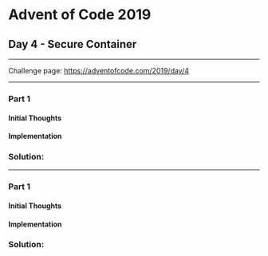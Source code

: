 # Advent of Code 2019
## Day 4 - Secure Container
---
Challenge page: https://adventofcode.com/2019/day/4

---
### Part 1
#### Initial Thoughts
#### Implementation
### Solution:
---
### Part 1
#### Initial Thoughts
#### Implementation
### Solution:
